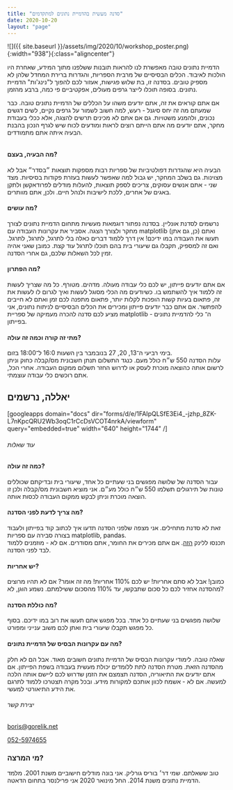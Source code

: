 ```yaml
---
title: "סדנה מעשית בהדמיית נתונים למתקדמים"
date: 2020-10-20
layout: "page"
---
```


![]({{ site.baseurl }}/assets/img/2020/10/workshop_poster.png){:width="938"}{:class="aligncenter"}

הדמיית נתונים טובה מאפשרת לנו להראות תובנות ששלפנו מתוך המידע, שאחרת היו הולכות לאיבוד. הכלים הבסיסיים של מרבית הספריות, והגדרות ברירת המחדל שלהן לא מספיק טובים. בסדנה זו, בת שלוש פגישות, אעזור לכם להפוך ל"נינג'ות" הדמיית נתונים. בסופה תוכלו לייצר גרפים מעולים, אפקטיביים פי כמה, ברבע מהזמן.

אם אתם קוראים את זה, אתם יודעים משהו על הכללים של הדמיית נתונים טובה. כבר שמעתם מה זה יחס סיגנל - רעש, למה חשוב לשמור על גרפים נקיים, לשים דגשים נכונים, ולהמנע משטויות. גם אם אתם לא מכינים תרשים להצגה, אלא ככלי בעבודת מחקר, אתם יודעים מה אתם הייתם רוצים לראות ומודעים לכוח שיש לגרף הנכון בהבנת הבעיה איתה אתם מתמודדים.

######

#### מה הבעיה, בעצם?

הבעיה היא שהגדרות דפולטיביות של ספריות רבות מספקות תוצאות ״בסדר״ אבל לא מצוינות. גם בשלב המחקר, יש גבול למה שאפשר לעשות בעזרת פקודות בסיסיות. מצד שני - אתם אנשים עסוקים, צריכים לספק תוצאות, להעלות מודלים לפרודאקשן ולתקן באגים של אחרים, ללכת לישיבות ולנהל חיים. ולכן, אתם מוותרים.

#### מה עושים?

נרשמים לסדנת אונליין. בסדנה נפתור דוגמאות מעשיות מתחום הדמיית נתונים לצורך מחקר ולצורך הצגה. אסביר את עקרונות העבודה עם matplotlib ואתם (כן, גם אתן) תעשו את העבודה במו ידיכם! אין דרך ללמוד דברים כאלה בלי לתרגל, לתרגל, לתרגל. ואם זה למספיק, תקבלו גם שיעורי בית בהם תוכלו לתרגל עוד קצת. כמובן שאני אהיה זמין לכל השאלות שלכם, גם אחרי הסדנה.

#### מה הפתרון?

אם אתם יודעים פייתון, יש לכם כלי עבודה מעולה. מדהים. מטורף. כל מה שצריך לעשות זה ללמוד איך להשתמש בו. כשיודעים מה הכלי מסוגל לעשות ואיך לגרום לו לעשות את זה, פתאום בעיות קשות הופכות לקלות יותר, פתאום מתפנה לכם זמן ואתם לא חייבים להפתשר. אם אתם כבר יודעים פייתון ומכירים את הכלים הבסיסיים לניתוח נתונים, אני מציע לכם סדנה להכרה מעמיקה של ספריית matplotlib - ה־ כלי להדמיית נתונים בפייתון. 

#### מתי זה קורה וכמה זה עולה?

בימי רביעי ה־13, 20, 27 בנובמבר בין השעות 16:0 ל־18:00 בזום.  
עלות הסדנה 550 ש״ח כולל מעם. כנגד התשלום תנתן חשבונית מס/קבלה כחוק וניתן לרשום אותה כהוצאה מוכרת לעסק או לדרוש החזר תשלום ממקום העבודה. אחרי הכל, אתם רוכשים כלי עבודה עוצמתי. 

## יאללה, נרשמים

[googleapps domain="docs" dir="forms/d/e/1FAIpQLSfE3Ei4_-jzhp_8ZK-L7nKpcQRU2Wb3oqC1rCcDsVCOT4nrkA/viewform" query="embedded=true" width="640" height="1744" /]

###### <span class="uppercase">עוד שאלות</span>

#### כמה זה עולה?

עבור הסדנה של שלושה מפגשים בני שעתיים כל אחד, שיעורי בית ובדיקתם שכוללים טונות של תירגולים תשלמו 550 ש״ח כולל מע״ם. אני מוציא חשבונית מס/קבלה ולכן זו הוצאה מוכרת וניתן לבקש ממקום העבודה לכסות אותה.

#### מה צריך לדעת לפני הסדנה?

זאת לא סדנת מתחילים. אני מצפה שלפני הסדנה תדעו איך לכתוב קוד בפייתון ולעבוד בצורה סבירה עם ספריות matplotlib, pandas.  
תכנסו ללינק [הזה](https://datacarpentry.org/python-ecology-lesson/). אם אתם מכירים את החומר, אתם מסודרים. אם לא - מוזמנים ללמוד לבד לפני הסדנה. 

#### יש אחריות?

כמובן! אבל לא סתם אחריות! יש לכם 110% אחריות! מה זה אומר? אם לא תהיו מרוצים מהסדנה אחזיר לכם כל סכום שתבקשו, עד 110% מהסכום ששילמתם. נשמע הוגן, לא?ֿֿֿ

#### מה כוללת הסדנה?

שלושה מפגשים בני שעתיים כל אחד. בכל מפגש אתם תעשו את רוב במו ידיכם. בסוף כל מפגש תקבלו שיעורי בית ואתן לכם משוב ענייני ומפורט.

#### מה עם עקרונות הבסיס של הדמיית נתונים?

שאלה טובה. לימודי עקרונות הבסיס של הדמיית נתונים חשובים מאוד. אבל הם לא חלק מהסדנה הזאת.  מטרת הסדנה לתת ללומדים יכולת מעשית בעבודה בשפת הפייתון. אם אתם יודעים את התיאוריה, הסדנה תצמצם את הזמן שדרוש לכם ליישם אותה הלכה למעשה. אם לא - אשמח לכוון אותכם למקורות מידע. ובכל מקרה תצטרכו ללמוד לתרגם את הידע התיאורטי למעשי.

###### <span class="uppercase">יצירת קשר</span>

[<boris@gorelik.net>](mailto:boris@gorelik.net)

[052-5974655](tel:0525974655)

### מי המרצה?

טוב ששאלתם. שמי דר׳ בוריס גורליק. אני בונה מודלים חישוביים משנת 2001. מלמד הדמיית נתונים משנת 2014. החל מינואר 2020 אני פרילנסר בתחום הדאטה.
